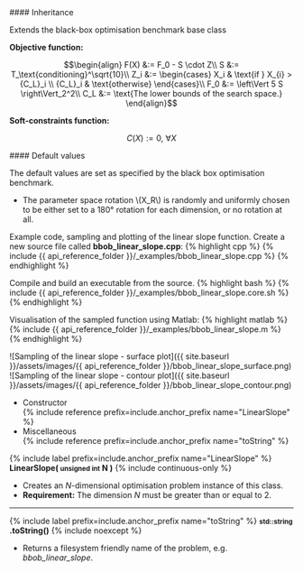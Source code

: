 <div class="custom-callout custom-callout-info">
#### Inheritance

Extends the black-box optimisation benchmark base class
</div>

**Objective function:**

$$\begin{align}
F(X) &:= F_0 - S \cdot Z\\
S &:= T_\text{conditioning}^\sqrt{10}\\
Z_i &:= \begin{cases}
X_i & \text{if } X_{i} > {C_L}_i \\
{C_L}_i & \text{otherwise}
\end{cases}\\
F_0 &:= \left\Vert 5 S \right\Vert_2^2\\
C_L &:= \text{The lower bounds of the search space.}
\end{align}$$

**Soft-constraints function:**

$$C(X) := 0, \ \forall X$$

<div class="custom-callout custom-callout-info">
#### Default values

The default values are set as specified by the black box optimisation benchmark.

- The parameter space rotation \\(X_R\\) is randomly and uniformly chosen to be either set to a 180° rotation for each dimension, or no rotation at all.
</div>

Example code, sampling and plotting of the linear slope function.
Create a new source file called **bbob_linear_slope.cpp**:
{% highlight cpp %}
{% include {{ api_reference_folder }}/_examples/bbob_linear_slope.cpp %}
{% endhighlight %}

Compile and build an executable from the source.
{% highlight bash %}
{% include {{ api_reference_folder }}/_examples/bbob_linear_slope.core.sh %}
{% endhighlight %}

Visualisation of the sampled function using Matlab:
{% highlight matlab %}
{% include {{ api_reference_folder }}/_examples/bbob_linear_slope.m %}
{% endhighlight %}

![Sampling of the linear slope - surface plot]({{ site.baseurl }}/assets/images/{{ api_reference_folder }}/bbob_linear_slope_surface.png)
![Sampling of the linear slope - contour plot]({{ site.baseurl }}/assets/images/{{ api_reference_folder }}/bbob_linear_slope_contour.png)

- Constructor<br>
  {% include reference prefix=include.anchor_prefix name="LinearSlope" %}
- Miscellaneous<br>
  {% include reference prefix=include.anchor_prefix name="toString" %}

{% include label prefix=include.anchor_prefix name="LinearSlope" %}
**LinearSlope( <small>unsigned int</small> N )** {% include continuous-only %}

- Creates an *N*-dimensional optimisation problem instance of this class.
- **Requirement:** The dimension *N* must be greater than or equal to 2.

---
{% include label prefix=include.anchor_prefix name="toString" %}
**<small>std::string</small> .toString()** {% include noexcept %}

- Returns a filesystem friendly name of the problem, e.g. *bbob_linear_slope*.